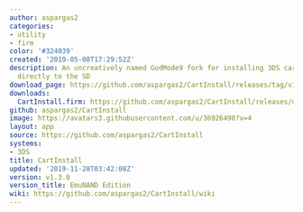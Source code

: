 ```yaml
---
author: aspargas2
categories:
- utility
- firm
color: '#324039'
created: '2019-05-08T17:29:52Z'
description: An uncreatively named GodMode9 fork for installing 3DS cartridge games
  directly to the SD
download_page: https://github.com/aspargas2/CartInstall/releases/tag/v1.3.0
downloads:
  CartInstall.firm: https://github.com/aspargas2/CartInstall/releases/download/v1.3.0/CartInstall.firm
github: aspargas2/CartInstall
image: https://avatars3.githubusercontent.com/u/36926490?v=4
layout: app
source: https://github.com/aspargas2/CartInstall
systems:
- 3DS
title: CartInstall
updated: '2019-11-28T03:42:08Z'
version: v1.3.0
version_title: EmuNAND Edition
wiki: https://github.com/aspargas2/CartInstall/wiki
---
```

